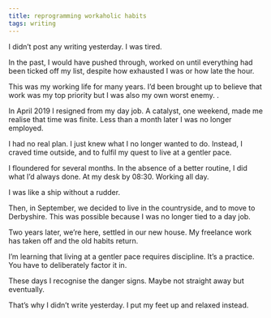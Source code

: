 ```yaml
---
title: reprogramming workaholic habits
tags: writing
---
```


I didn’t post any writing yesterday. I was tired.

In the past, I would have pushed through, worked on until everything had been ticked off my list, despite how exhausted I was or how late the hour.

This was my working life for many years. I’d been brought up to believe that work was my top priority but I was also my own worst enemy. .

In April 2019 I resigned from my day job. A catalyst, one weekend, made me realise that time was finite. Less than a month later I was no longer employed.

I had no real plan. I just knew what I no longer wanted to do. Instead, I craved time outside, and to fulfil my quest to live at a gentler pace.

I floundered for several months. In the absence of a better routine, I did what I’d always done. At my desk by 08:30. Working all day.

I was like a ship without a rudder.

Then, in September, we decided to live in the countryside, and to move to Derbyshire. This was possible because I was no longer tied to a day job.

Two years later, we’re here, settled in our new house. My freelance work has taken off and the old habits return.

I’m learning that living at a gentler pace requires discipline. It’s a practice. You have to deliberately factor it in.

These days I recognise the danger signs. Maybe not straight away but eventually.

That’s why I didn’t write yesterday. I put my feet up and relaxed instead.